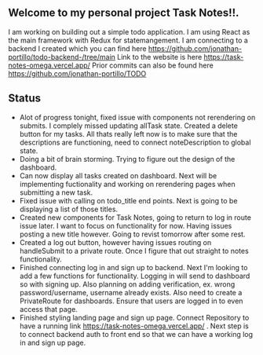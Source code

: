 ## Welcome to my personal project Task Notes!!.

I am working on building out a simple todo application. I am using React as the main framework with Redux for statemangement. I am connecting to a backend I created which you can find here
https://github.com/jonathan-portillo/todo-backend-/tree/main
Link to the website is here https://task-notes-omega.vercel.app/
Prior commits can also be found here https://github.com/jonathan-portillo/TODO

## Status

- Alot of progress tonight, fixed issue with components not rerendering on submits. I complely missed updating allTask state. Created a delete button for my tasks. All thats really left now is to make sure that the descriptions are functioning, need to connect noteDescription to global state.
- Doing a bit of brain storming. Trying to figure out the design of the dashboard.
- Can now display all tasks created on dashboard. Next will be implementing fuctionality and working on rerendering pages when submitting a new task.
- Fixed issue with calling on todo_title end points. Next is going to be displaying a list of those titles.
- Created new components for Task Notes, going to return to log in route issue later. I want to focus on functionality for now. Having issues posting a new title however. Going to revist tomorrow after some rest.
- Created a log out button, however having issues routing on handleSubmit to a private route. Once I figure that out straight to notes functionality.
- Finished connecting log in and sign up to backend. Next I'm looking to add a few functions for functionality. Logging in will send to dashboard so with signing up. Also planning on adding verification, ex. wrong password/username, username already exists. Also need to create a PrivateRoute for dashboards. Ensure that users are logged in to even access that page.
- Finished styling landing page and sign up page. Connect Repository to have a running link https://task-notes-omega.vercel.app/ . Next step is to connect backend auth to front end so that we can have a working log in and sign up page.
